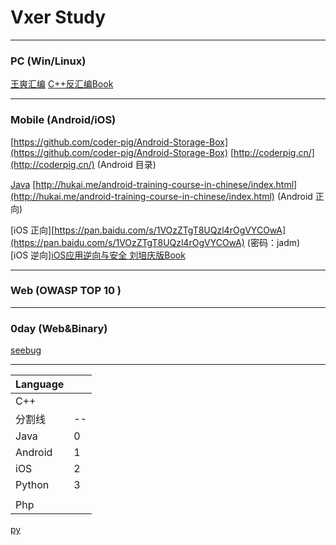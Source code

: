 # **Vxer Study** #

--------------------------------------------------------------------------

### PC (Win/Linux)

[王爽汇编](https://item.jd.com/10238776646.html)
[C++反汇编Book](https://item.jd.com/1247883026.html)

---------------------------------------------------------------------------

### Mobile (Android/iOS)
[https://github.com/coder-pig/Android-Storage-Box](https://github.com/coder-pig/Android-Storage-Box)
[http://coderpig.cn/](http://coderpig.cn/)  (Android 目录)


[Java](http://www.uzzf.com/qudong/101932.html)
[http://hukai.me/android-training-course-in-chinese/index.html](http://hukai.me/android-training-course-in-chinese/index.html)  (Android 正向)


[iOS 正向][https://pan.baidu.com/s/1VOzZTgT8UQzl4rOgVYCOwA](https://pan.baidu.com/s/1VOzZTgT8UQzl4rOgVYCOwA)  (密码：jadm)  
[iOS 逆向][iOS应用逆向与安全 刘培庆版Book](https://item.jd.com/12361729.html)




---------------------------------------------------------------------------

### Web (OWASP TOP 10 )

---------------------------------------------------------------------------

### 0day (Web&Binary)
[seebug](https://www.seebug.org/)

---------------------------------------------------------------------------


| Language |     |
| -------- | --- |
| C++      |     |
| 分割线   | --  |
| Java     | 0   |
| Android  | 1   |
| iOS      | 2   |
| Python   | 3   |
|          |     |
| Php  |     |

[py](https://www.liaoxuefeng.com/wiki/0014316089557264a6b348958f449949df42a6d3a2e542c000)
  
